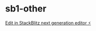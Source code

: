 # sb1-other

[Edit in StackBlitz next generation editor ⚡️](https://stackblitz.com/~/github.com/thierry1804/sb1-other)